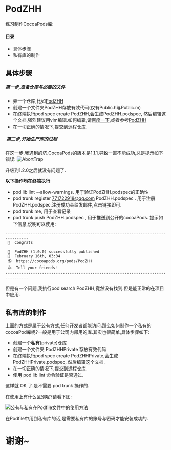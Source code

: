 # PodZHH
练习制作CocoaPods库:

#### 目录

- 具体步骤
- 私有库的制作

## 具体步骤

##### 第一步,准备仓库与必要的文件

- 弄一个仓库,比如[PodZHH](https://github.com/GitHubZHH/PodZHH.git)
- 创建一个文件夹PodZHH存放有效代码(仅有Public.h与Public.m)     
- 在终端执行pod spec create PodZHH,会生成PodZHH.podspec, 然后编辑这个文档,强烈建议用vim编辑.如何编辑,请[百度一下](https://www.baidu.com),或者参考[PodZHH](https://github.com/GitHubZHH/PodZHH.git)
- 在一切正确的情况下,提交到远程仓库.

#####  第二步,开始生产库的过程
在这一步,我遇到的坑.CocoaPods的版本是1.1.1.导致一直不能成功,总是提示如下错误:
![AbortTrap](http://upload-images.jianshu.io/upload_images/1198135-5f4b2a802de0baef.png?imageMogr2/auto-orient/strip%7CimageView2/2/w/1240)

升级到1.2.0之后就没有问题了.


**以下操作均在终端执行**

- pod lib lint --allow-warnings. 用于验证PodZHH.podspec的正确性
- pod trunk register 771722918@qq.com PodZHH.podspec . 用于注册PodZHH.podspec.注册成功会给发邮件,点击链接即可.
- pod trunk me, 用于查看记录
- pod trunk push PodZHH.podspec , 用于推送到公开的cocoaPods.
提示如下信息,说明可以使用:
```
--------------------------------------------------------------------------------
 🎉  Congrats

 🚀  PodZHH (1.0.0) successfully published
 📅  February 16th, 03:34
 🌎  https://cocoapods.org/pods/PodZHH
 👍  Tell your friends!
--------------------------------------------------------------------------------
```
但是有一个问题,我执行pod search PodZHH,竟然没有找到.但是能正常的在项目中应用.


## 私有库的制作

上面的方式是属于公有方式,任何开发者都能访问.那么如何制作一个私有的cocoaPod库呢?一般是用于公司内部用的库.其实也很简单,具体步骤如下:

- 创建一个**私有**(private)仓库
- 创建一个文件夹 PodZHHPrivate 存放有效代码    
- 在终端执行pod spec create PodZHHPrivate,会生成PodZHHPrivate.podspec, 然后编辑这个文档.
- 在一切正确的情况下,提交到远程仓库.
- 使用 pod lib lint 命令验证是否通过.

这样就 OK 了.是不需要 pod trunk 操作的.

在使用上有什么区别呢?请看下图:

![公有与私有在Podfile文件中的使用方法](http://upload-images.jianshu.io/upload_images/1198135-3bca9b50d26f65e2.png?imageMogr2/auto-orient/strip%7CimageView2/2/w/1240)

在Podfile中用到私有库的话,是需要私有库的账号与密码才能安装成功的.

# 谢谢~
